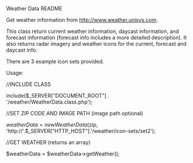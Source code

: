 Weather Data README

Get weather information from http://www.weather.unisys.com.

This class return current weather information, daycast information, and forecast information (forecast info includes a more detailed description). It also returns radar imagery and weather icons for the current, forecast and daycast info. 

There are 3 example icon sets provided. 

Usage:


//INCLUDE CLASS

include($_SERVER["DOCUMENT_ROOT"] . '/weather/WeatherData.class.php');


//SET ZIP CODE AND IMAGE PATH (image path optional)

$weatherData = new WeatherData($zip, 'http://'.$_SERVER["HTTP_HOST"].'/weather/icon-sets/set2');


//GET WEATHER (returns an array)

$weatherData = $weatherData->getWeather();